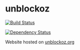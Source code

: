 # unblockoz

[![Build Status](https://travis-ci.org/cryptoaustralia/unblockoz.svg?branch=master)](https://travis-ci.org/cryptoaustralia/unblockoz)

[![Dependency Status](https://gemnasium.com/badges/github.com/cryptoaustralia/unblockoz.svg)](https://gemnasium.com/github.com/cryptoaustralia/unblockoz)


Website hosted on [unblockoz.org](https://unblockoz.org)
